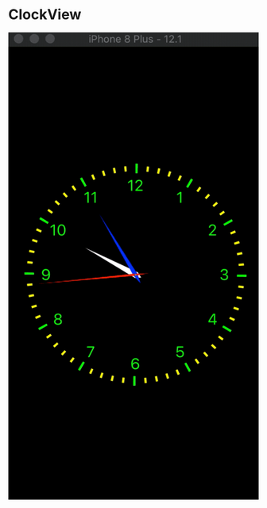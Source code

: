 # ClockView

![img](https://github.com/StarRiverr/ClockView/blob/master/%E6%9C%AA%E5%91%BD%E5%90%8D.2019-12-02%2010_10_57.gif)
